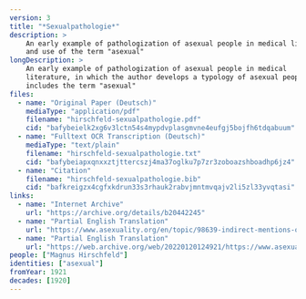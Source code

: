 ```yaml
---
version: 3
title: "*Sexualpathologie*"
description: >
    An early example of pathologization of asexual people in medical literature
    and use of the term "asexual"
longDescription: >
    An early example of pathologization of asexual people in medical
    literature, in which the author develops a typology of asexual people that
    includes the term "asexual"
files:
  - name: "Original Paper (Deutsch)"
    mediaType: "application/pdf"
    filename: "hirschfeld-sexualpathologie.pdf"
    cid: "bafybeielk2xg6v3lctn54s4mypdvplasgmvne4eufgj5bojfh6tdqabuum"
  - name: "Fulltext OCR Transcription (Deutsch)"
    mediaType: "text/plain"
    filename: "hirschfeld-sexualpathologie.txt"
    cid: "bafybeiapxqnxxztjttercszj4ma37oglku7p7zr3zoboazshboadhp6jz4"
  - name: "Citation"
    filename: "hirschfeld-sexualpathologie.bib"
    cid: "bafkreigzx4cgfxkdrun33s3rhauk2rabvjmntmvqajv2li5zl33yvqtasi"
links:
  - name: "Internet Archive"
    url: "https://archive.org/details/b20442245"
  - name: "Partial English Translation"
    url: "https://www.asexuality.org/en/topic/98639-indirect-mentions-of-asexuality-in-magnus-hirschfelds-books/"
  - name: "Partial English Translation"
    url: "https://web.archive.org/web/20220120124921/https://www.asexuality.org/en/topic/98639-indirect-mentions-of-asexuality-in-magnus-hirschfelds-books/"
people: ["Magnus Hirschfeld"]
identities: ["asexual"]
fromYear: 1921
decades: [1920]
---
```

